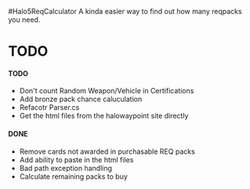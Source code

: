 #Halo5ReqCalculator
A kinda easier way to find out how many reqpacks you need.

# TODO
#### TODO
- Don't count Random Weapon/Vehicle in Certifications
- Add bronze pack chance caluculation
- Refacotr Parser.cs
- Get the html files from the halowaypoint site directly

#### DONE
- Remove cards not awarded in purchasable REQ packs
- Add ability to paste in the html files
- Bad path exception handling
- Calculate remaining packs to buy

